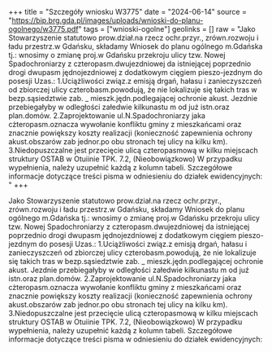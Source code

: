 +++
title = "Szczegóły wniosku W3775"
date = "2024-06-14"
source = "https://bip.brg.gda.pl/images/uploads/wnioski-do-planu-ogolnego/w3775.pdf"
tags = ["wnioski-ogolne"]
geolinks = []
raw = "Jako Stowarzyszenie statutowo prow.dział.na rzecz ochr.przyr., zrówn.rozwoju i ładu przestrz.w Gdańsku, składamy Wniosek do planu ogólnego m.Gdańska tj.: wnosimy o zmianę proj.w Gdańsku przekroju ulicy tzw. Nowej Spadochroniarzy z czteropasm.dwujezdniowej da istniejącej poprzednio drogi dwupasm jędnojezdniowej z dodatkowym cięgiem pieszo-jezdnym do posesji Uzas.: 1.Uciążliwości związ.z emisją drgań, hałasu i zanieczyszczeń od zbiorczej ulicy czterobasm.powodują, że nie lokalizuje się takich tras w bezp.sąsiedztwie zab. _ mieszk.jędn.podlegającej ochronie akust. Jezdnie przebiegałyby w odległości załedwie kilkunastu m od juź istn.oraz plan.domów. 2.Zaprojektowanie ul.N.Spadochroniarzy jaka cżteropasm.oznacza wywołanie konfliktu gminy z mieszkańcami oraz znacznie powiększy koszty realizacji (konieczność zapewnienia ochrony akust.obszarów zab jednor.po obu stronach tej ulicy  na kilku km). 3.Niedopuszczalne jest przecięcie ulicą czteropasmową w kilku miejscach struktury  OSTAB w Otuiinie TPK.  7.2, (Nieobowiązkowo) W przypadku wypełnienia, należy uzupełnić każdą z kolumn tabeli. Szczegółowe informacje dotyczące treści pisma w odniesieniu do działek ewidencyjnych: "
+++

Jako Stowarzyszenie statutowo prow.dział.na rzecz ochr.przyr., zrówn.rozwoju i ładu
przestrz.w Gdańsku, składamy Wniosek do planu ogólnego m.Gdańska tj.: wnosimy o zmianę
proj.w Gdańsku przekroju ulicy tzw. Nowej Spadochroniarzy z czteropasm.dwujezdniowej da
istniejącej poprzednio drogi dwupasm jędnojezdniowej z dodatkowym cięgiem pieszo-jezdnym
do posesji Uzas.: 1.Uciążliwości związ.z emisją drgań, hałasu i zanieczyszczeń od zbiorczej ulicy
czterobasm.powodują, że nie lokalizuje się takich tras w bezp.sąsiedztwie zab. _
mieszk.jędn.podlegającej ochronie akust. Jezdnie przebiegałyby w odległości załedwie kilkunastu
m od juź istn.oraz plan.domów. 2.Zaprojektowanie ul.N.Spadochroniarzy jaka
cżteropasm.oznacza wywołanie konfliktu gminy z mieszkańcami oraz znacznie powiększy koszty
realizacji (konieczność zapewnienia ochrony akust.obszarów zab jednor.po obu stronach tej ulicy
 na kilku km). 3.Niedopuszczalne jest przecięcie ulicą czteropasmową w kilku miejscach struktury
 OSTAB w Otuiinie TPK.
 7.2, (Nieobowiązkowo) W przypadku wypełnienia, należy uzupełnić każdą z kolumn tabeli.
Szczegółowe informacje dotyczące treści pisma w odniesieniu do działek ewidencyjnych:



